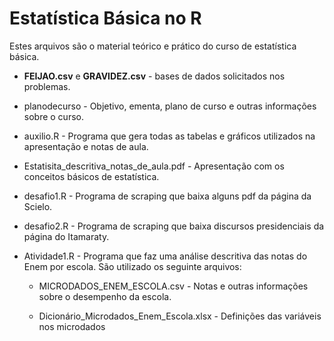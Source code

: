 # Estatística Básica no R

Estes arquivos são o material teórico e prático do curso de estatística básica.

+ **FEIJAO.csv** e **GRAVIDEZ.csv** - bases de dados solicitados nos problemas.

+ planodecurso - Objetivo, ementa, plano de curso e outras informações sobre o curso.

+ auxilio.R - Programa que gera todas as tabelas e gráficos utilizados na apresentação e notas de aula.

+ Estatisita_descritiva_notas_de_aula.pdf - Apresentação com os conceitos básicos de estatística.

+ desafio1.R - Programa de scraping que baixa alguns pdf da página da Scielo.

+ desafio2.R - Programa de scraping que baixa discursos presidenciais da página do Itamaraty.

+ Atividade1.R - Programa que faz uma análise descritiva das notas do Enem por escola. São utilizado os seguinte arquivos:
  
  + MICRODADOS_ENEM_ESCOLA.csv - Notas e outras informações sobre o desempenho da escola.
   
  + Dicionário_Microdados_Enem_Escola.xlsx - Definições das variáveis nos microdados

